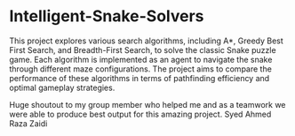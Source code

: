 # Intelligent-Snake-Solvers
This project explores various search algorithms, including A*, Greedy Best First Search, and Breadth-First Search, to solve the classic Snake puzzle game. Each algorithm is implemented as an agent to navigate the snake through different maze configurations. The project aims to compare the performance of these algorithms in terms of pathfinding efficiency and optimal gameplay strategies.

Huge shoutout to my group member who helped me and as a teamwork we were able to produce best output for this amazing project.
Syed Ahmed Raza Zaidi


